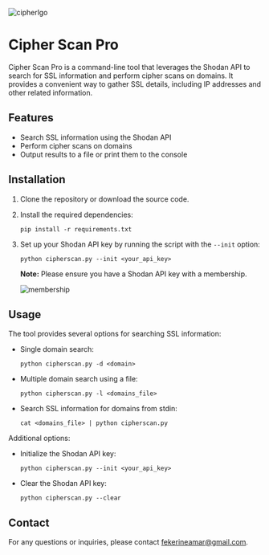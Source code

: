 ![cipherlgo](https://github.com/Fekerineamar/Fekerineamar/blob/master/img/cipherlogo.png)


# Cipher Scan Pro

Cipher Scan Pro is a command-line tool that leverages the Shodan API to search for SSL information and perform cipher scans on domains. It provides a convenient way to gather SSL details, including IP addresses and other related information.

## Features

- Search SSL information using the Shodan API
- Perform cipher scans on domains
- Output results to a file or print them to the console

## Installation

1. Clone the repository or download the source code.
2. Install the required dependencies:

    ```
    pip install -r requirements.txt
    ```

3. Set up your Shodan API key by running the script with the `--init` option:

    ```
    python cipherscan.py --init <your_api_key>
    ```

   **Note:** Please ensure you have a Shodan API key with a membership.

   ![membership](https://github.com/Fekerineamar/Fekerineamar/blob/master/img/sh.png)
   
## Usage

The tool provides several options for searching SSL information:

- Single domain search:

    ```
    python cipherscan.py -d <domain>
    ```

- Multiple domain search using a file:

    ```
    python cipherscan.py -l <domains_file>
    ```

- Search SSL information for domains from stdin:

    ```
    cat <domains_file> | python cipherscan.py
    ```

Additional options:

- Initialize the Shodan API key:

    ```
    python cipherscan.py --init <your_api_key>
    ```

- Clear the Shodan API key:

    ```
    python cipherscan.py --clear
    ```

## Contact

For any questions or inquiries, please contact fekerineamar@gmail.com.


